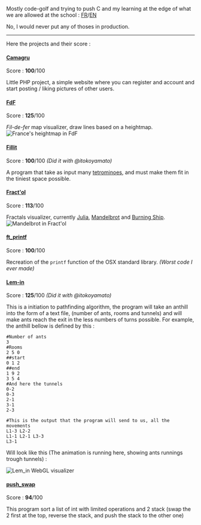 Mostly code-golf and trying to push C and my learning at the edge of what we are allowed at the school : [FR](https://cdn.intra.42.fr/pdf/pdf/317/norme.fr.pdf)/[EN](https://cdn.intra.42.fr/pdf/pdf/960/norme.en.pdf)

No, I would never put any of thoses in production.
* * *

Here the projects and their score :

#### [Camagru](https://github.com/Technowix/42-projects/tree/master/camagru)
Score : **100**/100

Little PHP project, a simple website where you can register and account and start posting / liking pictures of other users.

#### [FdF](https://github.com/Technowix/42-projects/tree/master/fdf)
Score : **125**/100

*Fil-de-fer* map visualizer, draw lines based on a heightmap.
![France's heightmap in FdF](https://i.imgur.com/x6LHPOg.png)

#### [Fillit](https://github.com/Technowix/42-projects/tree/master/fillit)
Score : **100**/100
*(Did it with @itokoyamato)*

A program that take as input many [tetrominoes](https://en.wikipedia.org/wiki/Tetromino), and must make them fit in the tiniest space possible.

#### [Fract'ol](https://github.com/Technowix/42-projects/tree/master/fractol)
Score : **113**/100

Fractals visualizer, currently [Julia](https://en.wikipedia.org/wiki/Julia_set), [Mandelbrot](https://en.wikipedia.org/wiki/Mandelbrot_set) and [Burning Ship](https://en.wikipedia.org/wiki/Burning_Ship_fractal).
![Mandelbrot in Fract'ol](https://i.imgur.com/nLjk81Q.png)

#### [ft_printf](https://github.com/Technowix/42-projects/tree/master/ft_printf)
Score : **100**/100

Recreation of the `printf` function of the OSX standard library.
*(Worst code I ever made)*

#### [Lem-in](https://github.com/Technowix/42-projects/tree/master/lem_in)
Score : **125**/100
*(Did it with @itokoyamato)*

This is a initiation to pathfinding algorithm, the program will take an anthill into the form of a text file, (number of ants, rooms and tunnels) and will make ants reach the exit in the less numbers of turns possible.
For example, the anthill bellow is defined by this :
```
#Number of ants
3
#Rooms
2 5 0
##start
0 1 2
##end
1 9 2
3 5 4
#And here the tunnels
0-2
0-3
2-1
3-1
2-3

#This is the output that the program will send to us, all the movements
L1-3 L2-2
L1-1 L2-1 L3-3
L3-1
```
Will look like this (The animation is running here, showing ants runnings trough tunnels) :

![Lem_in WebGL visualizer](https://i.imgur.com/ppjvM95.png)

#### [push_swap](https://github.com/Technowix/42-projects/tree/master/push_swap)
Score : **94**/100

This program sort a list of int with limited operations and 2 stack (swap the 2 first at the top, reverse the stack, and push the stack to the other one)
